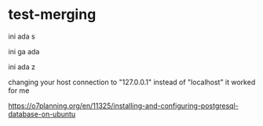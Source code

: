 # test-merging


ini ada s

ini ga ada

ini ada z

 changing your host connection to "127.0.0.1" instead of "localhost" it worked for me
 
 https://o7planning.org/en/11325/installing-and-configuring-postgresql-database-on-ubuntu
